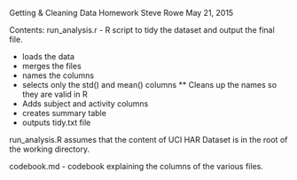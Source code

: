 Getting & Cleaning Data Homework
Steve Rowe
May 21, 2015

Contents:
run_analysis.r - R script to tidy the dataset and output the final file.
* loads the data	
* merges the files
* names the columns
* selects only the std() and mean() columns
** Cleans up the names so they are valid in R
* Adds subject and activity columns
* creates summary table
* outputs tidy.txt file

run_analysis.R assumes that the content of UCI HAR Dataset is in the root of the working directory.

codebook.md - codebook explaining the columns of the various files.

